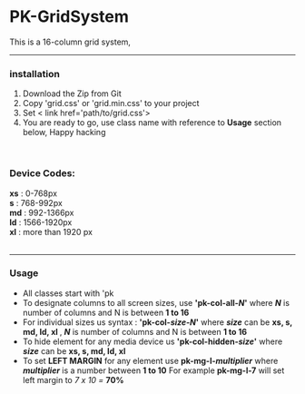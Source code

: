 # PK-GridSystem
This is a 16-column grid system, 
<hr/>
<h3>installation</h3>
<ol>
  <li>Download the Zip from Git</li>
  <li>Copy 'grid.css' or 'grid.min.css' to your project</li>
  <li>Set < link href='path/to/grid.css'></li>
  <li>You are ready to go, use class name with reference to <b>Usage</b> section below, Happy hacking</li>
</ol>
<br/>
<h3>Device Codes:</h3>
<b>xs</b> : 0-768px <br/>
<b>s</b> : 768-992px <br/>
<b>md</b> : 992-1366px <br/>
<b>ld</b> : 1566-1920px <br/>
<b>xl</b> : more than 1920 px <br/>
<br/>
<hr/>
<h3>Usage</h3>
<ul>
  <li>All classes start with 'pk</li>
  <li>To designate columns to all screen sizes, use <b>'pk-col-all-<i>N</i>'</b> where <b><i>N</i></b> is number of columns and N is between <b>1 to 16</b></li>
  <li>For individual sizes us syntax : <b>'pk-col-<i>size-N</i>'</b>  where <b><i>size</i></b> can be <b>xs, s, md, ld, xl </b>, <b><i>N</i></b> is number of columns and N is between <b>1 to 16</b></li>
  <li>To hide element for any media device us <b>'pk-col-hidden-<i>size</i>'</b> where <b><i>size</i></b> can be <b>xs, s, md, ld, xl </b></li>
  <li>To set <b>LEFT MARGIN</b> for any element use  <b>pk-mg-l-<i>multiplier</i></b> where <b><i>multiplier</i></b> is a number between <b>1 to 10</b> For example <b>pk-mg-l-7</b> will set left margin to <i>7 x 10 =</i> <b>70%</b></li>
</ul>



